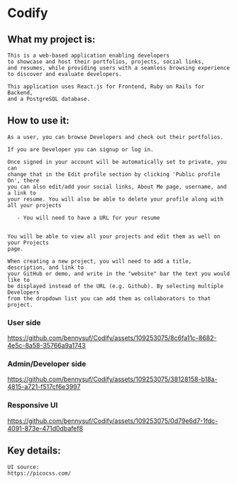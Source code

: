 # Codify

## What my project is:
    This is a web-based application enabling developers
    to showcase and host their portfolios, projects, social links, 
    and resumes, while providing users with a seamless browsing experience 
    to discover and evaluate developers.

    This application uses React.js for Frontend, Ruby on Rails for Backend, 
    and a PostgreSQL database.

## How to use it:
    As a user, you can browse Developers and check out their portfolios.

    If you are Developer you can signup or log in. 

    Once signed in your account will be automatically set to private, you can 
    change that in the Edit profile section by clicking 'Public profile On', there 
    you can also edit/add your social links, About Me page, username, and a link to 
    your resume. You will also be able to delete your profile along with all your projects
    
       - You will need to have a URL for your resume

    
    You will be able to view all your projects and edit them as well on your Projects
    page. 

    When creating a new project, you will need to add a title, description, and link to 
    your GitHub or demo, and write in the "website" bar the text you would like to 
    be displayed instead of the URL (e.g. Github). By selecting multiple Developers 
    from the dropdown list you can add them as collaborators to that project.

### User side
https://github.com/bennysuf/Codify/assets/109253075/8c6fa11c-8682-4e5c-8a58-35766a9a1743

### Admin/Developer side
https://github.com/bennysuf/Codify/assets/109253075/38128158-b18a-4815-a721-f517cf6e3997

### Responsive UI
https://github.com/bennysuf/Codify/assets/109253075/0d79e6d7-1fdc-4091-873e-471d0dbafef8

## Key details:
    UI source: 
    https://picocss.com/
